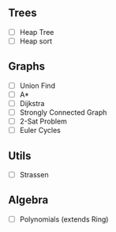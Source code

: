 ## Trees

- [ ] Heap Tree
- [ ] Heap sort
## Graphs

- [ ] Union Find
- [ ] A*
- [ ] Dijkstra
- [ ] Strongly Connected Graph
- [ ] 2-Sat Problem
- [ ] Euler Cycles

## Utils

- [ ] Strassen

## Algebra

- [ ] Polynomials (extends Ring)